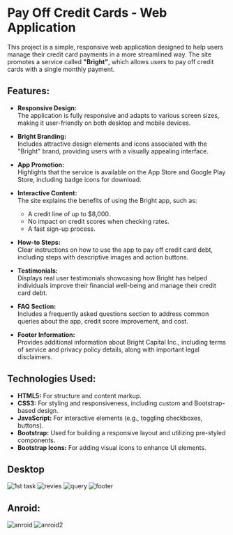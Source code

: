 # Pay Off Credit Cards - Web Application

This project is a simple, responsive web application designed to help users manage their credit card payments in a more streamlined way. The site promotes a service called **"Bright"**, which allows users to pay off credit cards with a single monthly payment.

## Features:

- **Responsive Design:**  
  The application is fully responsive and adapts to various screen sizes, making it user-friendly on both desktop and mobile devices.

- **Bright Branding:**  
  Includes attractive design elements and icons associated with the "Bright" brand, providing users with a visually appealing interface.

- **App Promotion:**  
  Highlights that the service is available on the App Store and Google Play Store, including badge icons for download.

- **Interactive Content:**  
  The site explains the benefits of using the Bright app, such as:
  - A credit line of up to $8,000.
  - No impact on credit scores when checking rates.
  - A fast sign-up process.

- **How-to Steps:**  
  Clear instructions on how to use the app to pay off credit card debt, including steps with descriptive images and action buttons.

- **Testimonials:**  
  Displays real user testimonials showcasing how Bright has helped individuals improve their financial well-being and manage their credit card debt.

- **FAQ Section:**  
  Includes a frequently asked questions section to address common queries about the app, credit score improvement, and cost.

- **Footer Information:**  
  Provides additional information about Bright Capital Inc., including terms of service and privacy policy details, along with important legal disclaimers.

## Technologies Used:

- **HTML5:** For structure and content markup.
- **CSS3:** For styling and responsiveness, including custom and Bootstrap-based design.
- **JavaScript:** For interactive elements (e.g., toggling checkboxes, buttons).
- **Bootstrap:** Used for building a responsive layout and utilizing pre-styled components.
- **Bootstrap Icons:** For adding visual icons to enhance UI elements.


## Desktop
![1st task](https://github.com/user-attachments/assets/d7dc9017-e7e1-48fc-b74e-e8075c9c6b32)
![revies](https://github.com/user-attachments/assets/e935ea96-e573-4c41-8224-64a3d662e011)
![query](https://github.com/user-attachments/assets/13411f91-5a7b-4a78-8ed4-ecbe710d2903)
![footer](https://github.com/user-attachments/assets/aa9b8758-b909-429f-944c-3213fe291a72)

## Anroid:
![anroid](https://github.com/user-attachments/assets/e6b64600-f509-4c11-84c1-8069a405a43a)
![anroid2](https://github.com/user-attachments/assets/6b7a5e15-bdf4-4c62-b515-47a8df7d705b)
